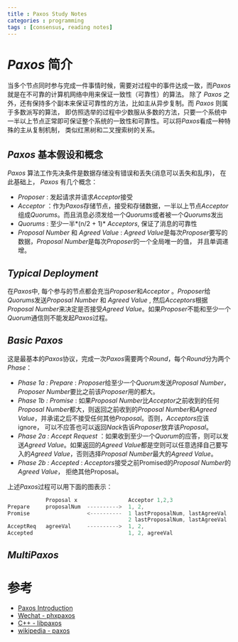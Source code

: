 ```yaml
---
title : Paxos Study Notes
categories : programming
tags : [consensus, reading notes]
---
```


# *Paxos* 简介

当多个节点同时参与完成一件事情时候，需要对过程中的事件达成一致，而*Paxos*就是在不可靠的计算机网络中用来保证一致性（可靠性）的算法。
除了 *Paxos* 之外，还有保持多个副本来保证可靠性的方法，比如主从异步复制。而 *Paxos* 则属于多数派写的算法， 即仿照选举的过程中少数服从多数的方法，只要一个系统中一半以上节点正常即可保证整个系统的一致性和可靠性。可以将*Paxos*看成一种特殊的主从复制机制， 类似红黑树和二叉搜索树的关系。

## *Paxos* 基本假设和概念

*Paxos* 算法工作先决条件是数据存储没有错误和丢失(消息可以丢失和乱序)， 在此基础上， *Paxos* 有几个概念：

* *Proposer* : 发起请求并请求*Acceptor*接受
* *Acceptor* ：作为*Paxos*存储节点，接受和存储数据，一半以上节点*Acceptor*组成*Quorums*。而且消息必须发给一个*Quorums*或者被一个*Quorums*发出
* *Quorums* : 至少一半*(n/2 + 1)* *Acceptors*, 保证了消息的可靠性
* *Proposal Number* 和 *Agreed Value* : *Agreed Value*是每次*Proposer*要写的数据，*Proposal Number*是每次*Proposer*的一个全局唯一的值， 并且单调递增。

## *Typical Deployment*

在*Paxos*中, 每个参与的节点都会充当*Proposer*和*Acceptor* 。*Proposer*给*Quorums*发送*Proposal Number* 和 *Agreed Value* , 然后*Acceptors*根据*Proposal Number*来决定是否接受*Agreed Value*。如果*Proposer*不能和至少一个*Quorum*通信则不能发起*Paxos*过程。

## *Basic Paxos*

这是最基本的*Paxos*协议，完成一次*Paxos*需要两个*Round*，每个*Round*分为两个*Phase*：

* *Phase 1a : Prepare* : *Proposer*给至少一个*Quorum*发送*Proposal Number*， *Proposer Number*要比之前该*Proposer*用的都大。
* *Phase 1b : Promise* : 如果*Proposal Number*比*Acceptor*之前收到的任何*Proposal Number*都大，则返回之前收到的*Proposal Number*和*Agreed Value*，并承诺之后不接受任何其他*Proposal*。否则，*Acceptors*应该ignore， 可以不应答也可以返回*Nack*告诉*Proposer*放弃该*Proposal*。
* *Phase 2a : Accept Request* ：如果收到至少一个*Quorum*的应答，则可以发送*Agreed Value*。如果返回的*Agreed Value*都是空则可以任意选择自己要写入的*Agreed Value*，否则选择*Proposal Number*最大的*Agreed Value*。
* *Phase 2b : Accepted* : *Acceptors*接受之前Promised的*Proposal Number*的*Agreed Value*， 拒绝其他Proposal。

上述*Paxos*过程可以用下面的图表示：

```cpp
            Proposal x                Acceptor 1,2,3
Prepare     proposalNum  ---------->  1, 2,
Promise                  <----------  1 lastProposalNum, lastAgreeVal
                                      2 lastProposalNum, lastAgreeVal
AcceptReq   agreeVal     ---------->  1, 2,
Accepted                              1, 2, agreeVal
```

## *MultiPaxos*

# 参考

* [Paxos Introduction](http://drmingdrmer.github.io/pdf/paxos-slide/paxos.pdf)
* [Wechat - phxpaxos](https://github.com/tencent-wechat/phxpaxos)
* [C++ - libpaxos](http://www.leonmergen.com/libpaxos-cpp/)
* [wikipedia - paxos](https://en.wikipedia.org/wiki/Paxos_(computer_science))
